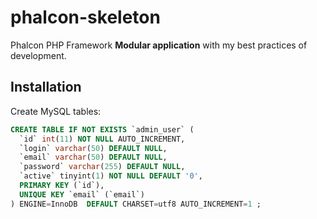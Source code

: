 phalcon-skeleton
================

Phalcon PHP Framework __Modular application__ with my best practices of development.

Installation
--------
Create MySQL tables:
```sql
CREATE TABLE IF NOT EXISTS `admin_user` (
  `id` int(11) NOT NULL AUTO_INCREMENT,
  `login` varchar(50) DEFAULT NULL,
  `email` varchar(50) DEFAULT NULL,
  `password` varchar(255) DEFAULT NULL,
  `active` tinyint(1) NOT NULL DEFAULT '0',
  PRIMARY KEY (`id`),
  UNIQUE KEY `email` (`email`)
) ENGINE=InnoDB  DEFAULT CHARSET=utf8 AUTO_INCREMENT=1 ;
```
